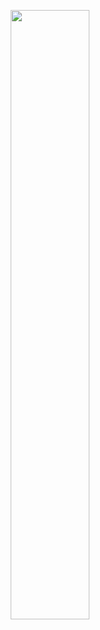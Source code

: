 <p align="center"><a href="https://neova.io" target="_blank"><img alt="" title="" src="https://avatars.githubusercontent.com/u/167189012?s=400&u=0bca70c295ecd3c29e7fcdd1c1bf22f95588b956&v=4" width="50%"></a></p>
